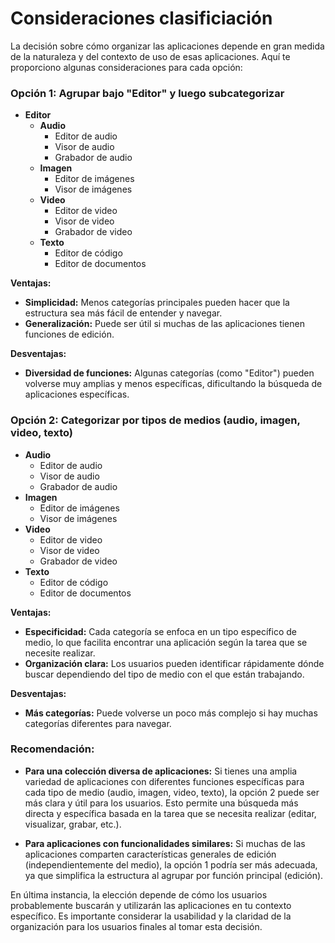 # Consideraciones clasificiación

La decisión sobre cómo organizar las aplicaciones depende en gran medida de la naturaleza y del contexto de uso de esas aplicaciones. Aquí te proporciono algunas consideraciones para cada opción:

### Opción 1: Agrupar bajo "Editor" y luego subcategorizar

- **Editor**
  - **Audio**
    - Editor de audio
    - Visor de audio
    - Grabador de audio
  - **Imagen**
    - Editor de imágenes
    - Visor de imágenes
  - **Video**
    - Editor de video
    - Visor de video
    - Grabador de video
  - **Texto**
    - Editor de código
    - Editor de documentos

**Ventajas:**
- **Simplicidad:** Menos categorías principales pueden hacer que la estructura sea más fácil de entender y navegar.
- **Generalización:** Puede ser útil si muchas de las aplicaciones tienen funciones de edición.

**Desventajas:**
- **Diversidad de funciones:** Algunas categorías (como "Editor") pueden volverse muy amplias y menos específicas, dificultando la búsqueda de aplicaciones específicas.

### Opción 2: Categorizar por tipos de medios (audio, imagen, video, texto)

- **Audio**
  - Editor de audio
  - Visor de audio
  - Grabador de audio
- **Imagen**
  - Editor de imágenes
  - Visor de imágenes
- **Video**
  - Editor de video
  - Visor de video
  - Grabador de video
- **Texto**
  - Editor de código
  - Editor de documentos

**Ventajas:**
- **Especificidad:** Cada categoría se enfoca en un tipo específico de medio, lo que facilita encontrar una aplicación según la tarea que se necesite realizar.
- **Organización clara:** Los usuarios pueden identificar rápidamente dónde buscar dependiendo del tipo de medio con el que están trabajando.

**Desventajas:**
- **Más categorías:** Puede volverse un poco más complejo si hay muchas categorías diferentes para navegar.

### Recomendación:

- **Para una colección diversa de aplicaciones:** Si tienes una amplia variedad de aplicaciones con diferentes funciones específicas para cada tipo de medio (audio, imagen, video, texto), la opción 2 puede ser más clara y útil para los usuarios. Esto permite una búsqueda más directa y específica basada en la tarea que se necesita realizar (editar, visualizar, grabar, etc.).
  
- **Para aplicaciones con funcionalidades similares:** Si muchas de las aplicaciones comparten características generales de edición (independientemente del medio), la opción 1 podría ser más adecuada, ya que simplifica la estructura al agrupar por función principal (edición).

En última instancia, la elección depende de cómo los usuarios probablemente buscarán y utilizarán las aplicaciones en tu contexto específico. Es importante considerar la usabilidad y la claridad de la organización para los usuarios finales al tomar esta decisión.
